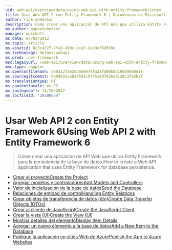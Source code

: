 ```yaml
---
uid: web-api/overview/data/using-web-api-with-entity-framework/index
title: Usar Web API 2 con Entity Framework 6 | Documentos de Microsoft
author: rick-anderson
description: Cómo crear una aplicación de API Web que utiliza Entity Framework para la persistencia de la base de datos.
ms.author: aspnetcontent
manager: wpickett
ms.date: 07/03/2012
ms.topic: article
ms.assetid: 6c3c4f27-2fa3-49dc-bcaf-1ee3ef620f8e
ms.technology: dotnet-webapi
ms.prod: .net-framework
msc.legacyurl: /web-api/overview/data/using-web-api-with-entity-framework
msc.type: chapter
ms.openlocfilehash: 560a12f2625366947efa2afd00bbb184d9060e1e
ms.sourcegitcommit: 9a9483aceb34591c97451997036a9120c3fe2baf
ms.translationtype: HT
ms.contentlocale: es-ES
ms.lasthandoff: 11/10/2017
ms.locfileid: "26506654"
---
```

<a name="using-web-api-2-with-entity-framework-6"></a><span data-ttu-id="a7619-103">Usar Web API 2 con Entity Framework 6</span><span class="sxs-lookup"><span data-stu-id="a7619-103">Using Web API 2 with Entity Framework 6</span></span>
====================
> <span data-ttu-id="a7619-104">Cómo crear una aplicación de API Web que utiliza Entity Framework para la persistencia de la base de datos.</span><span class="sxs-lookup"><span data-stu-id="a7619-104">How to create a Web API application that uses Entity Framework for database persistence.</span></span>


- [<span data-ttu-id="a7619-105">Crear el proyecto</span><span class="sxs-lookup"><span data-stu-id="a7619-105">Create the Project</span></span>](part-1.md)
- [<span data-ttu-id="a7619-106">Agregar modelos y controladores</span><span class="sxs-lookup"><span data-stu-id="a7619-106">Add Models and Controllers</span></span>](part-2.md)
- [<span data-ttu-id="a7619-107">Valor de inicialización de la base de datos</span><span class="sxs-lookup"><span data-stu-id="a7619-107">Seed the Database</span></span>](part-3.md)
- [<span data-ttu-id="a7619-108">Relaciones de entidad de control</span><span class="sxs-lookup"><span data-stu-id="a7619-108">Handling Entity Relations</span></span>](part-4.md)
- [<span data-ttu-id="a7619-109">Crear objetos de transferencia de datos (dto)</span><span class="sxs-lookup"><span data-stu-id="a7619-109">Create Data Transfer Objects (DTOs)</span></span>](part-5.md)
- [<span data-ttu-id="a7619-110">Crear al cliente de JavaScript</span><span class="sxs-lookup"><span data-stu-id="a7619-110">Create the JavaScript Client</span></span>](part-6.md)
- [<span data-ttu-id="a7619-111">Crear la vista (UI)</span><span class="sxs-lookup"><span data-stu-id="a7619-111">Create the View (UI)</span></span>](part-7.md)
- [<span data-ttu-id="a7619-112">Mostrar detalles del elemento</span><span class="sxs-lookup"><span data-stu-id="a7619-112">Display Item Details</span></span>](part-8.md)
- [<span data-ttu-id="a7619-113">Agregar un nuevo elemento a la base de datos</span><span class="sxs-lookup"><span data-stu-id="a7619-113">Add a New Item to the Database</span></span>](part-9.md)
- [<span data-ttu-id="a7619-114">Publique la aplicación en sitios Web de Azure</span><span class="sxs-lookup"><span data-stu-id="a7619-114">Publish the App to Azure Websites</span></span>](part-10.md)

